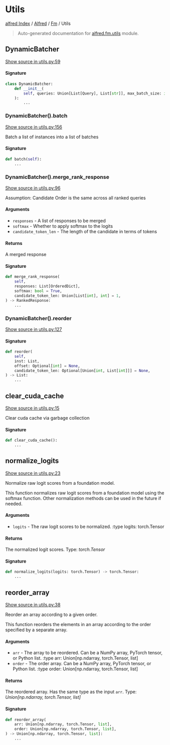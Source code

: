 # Utils

[alfred Index](../../README.md#alfred-index) /
[Alfred](../index.md#alfred) /
[Fm](./index.md#fm) /
Utils

> Auto-generated documentation for [alfred.fm.utils](https://github.com/BatsResearch/alfred/blob/main/alfred/fm/utils.py) module.

## DynamicBatcher

[Show source in utils.py:59](https://github.com/BatsResearch/alfred/blob/main/alfred/fm/utils.py#L59)

#### Signature

```python
class DynamicBatcher:
    def __init__(
        self, queries: Union[List[Query], List[str]], max_batch_size: int = 2048
    ):
        ...
```

### DynamicBatcher().batch

[Show source in utils.py:156](https://github.com/BatsResearch/alfred/blob/main/alfred/fm/utils.py#L156)

Batch a list of instances into a list of batches

#### Signature

```python
def batch(self):
    ...
```

### DynamicBatcher().merge_rank_response

[Show source in utils.py:96](https://github.com/BatsResearch/alfred/blob/main/alfred/fm/utils.py#L96)

Assumption: Candidate Order is the same across all ranked queries

#### Arguments

- `responses` - A list of responses to be merged
- `softmax` - Whether to apply softmax to the logits
- `candidate_token_len` - The length of the candidate in terms of tokens

#### Returns

A merged response

#### Signature

```python
def merge_rank_response(
    self,
    responses: List[OrderedDict],
    softmax: bool = True,
    candidate_token_len: Union[List[int], int] = 1,
) -> RankedResponse:
    ...
```

### DynamicBatcher().reorder

[Show source in utils.py:127](https://github.com/BatsResearch/alfred/blob/main/alfred/fm/utils.py#L127)

#### Signature

```python
def reorder(
    self,
    inst: List,
    offset: Optional[int] = None,
    candidate_token_len: Optional[Union[int, List[int]]] = None,
) -> List:
    ...
```



## clear_cuda_cache

[Show source in utils.py:15](https://github.com/BatsResearch/alfred/blob/main/alfred/fm/utils.py#L15)

Clear cuda cache via garbage collection

#### Signature

```python
def clear_cuda_cache():
    ...
```



## normalize_logits

[Show source in utils.py:23](https://github.com/BatsResearch/alfred/blob/main/alfred/fm/utils.py#L23)

Normalize raw logit scores from a foundation model.

This function normalizes raw logit scores from a foundation model using the softmax function.
Other normalization methods can be used in the future if needed.

#### Arguments

- `logits` - The raw logit scores to be normalized.
:type logits: torch.Tensor

#### Returns

The normalized logit scores.
Type: *torch.Tensor*

#### Signature

```python
def normalize_logits(logits: torch.Tensor) -> torch.Tensor:
    ...
```



## reorder_array

[Show source in utils.py:38](https://github.com/BatsResearch/alfred/blob/main/alfred/fm/utils.py#L38)

Reorder an array according to a given order.

This function reorders the elements in an array according to the order specified by a separate array.

#### Arguments

- `arr` - The array to be reordered. Can be a NumPy array, PyTorch tensor, or Python list.
:type arr: Union[np.ndarray, torch.Tensor, list]
- `order` - The order array. Can be a NumPy array, PyTorch tensor, or Python list.
:type order: Union[np.ndarray, torch.Tensor, list]

#### Returns

The reordered array. Has the same type as the input `arr`.
Type: *Union[np.ndarray, torch.Tensor, list]*

#### Signature

```python
def reorder_array(
    arr: Union[np.ndarray, torch.Tensor, list],
    order: Union[np.ndarray, torch.Tensor, list],
) -> Union[np.ndarray, torch.Tensor, list]:
    ...
```



